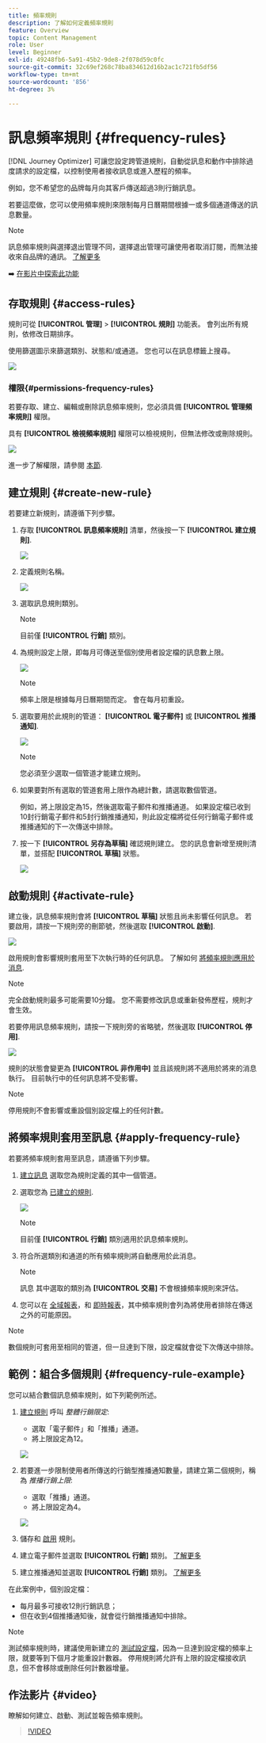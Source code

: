 ```yaml
---
title: 頻率規則
description: 了解如何定義頻率規則
feature: Overview
topic: Content Management
role: User
level: Beginner
exl-id: 49248fb6-5a91-45b2-9de8-2f078d59c0fc
source-git-commit: 32c69ef268c78ba834612d16b2ac1c721fb5df56
workflow-type: tm+mt
source-wordcount: '856'
ht-degree: 3%

---
```


# 訊息頻率規則 {#frequency-rules}

[!DNL Journey Optimizer] 可讓您設定跨管道規則，自動從訊息和動作中排除過度請求的設定檔，以控制使用者接收訊息或進入歷程的頻率。

例如，您不希望您的品牌每月向其客戶傳送超過3則行銷訊息。

若要這麼做，您可以使用頻率規則來限制每月日曆期間根據一或多個通道傳送的訊息數量。

>[!NOTE]
>
>訊息頻率規則與選擇退出管理不同，選擇退出管理可讓使用者取消訂閱，而無法接收來自品牌的通訊。 [了解更多](../privacy/opt-out.md#opt-out-management)

➡️ [在影片中探索此功能](#video)

## 存取規則 {#access-rules}

規則可從 **[!UICONTROL 管理]** > **[!UICONTROL 規則]** 功能表。 會列出所有規則，依修改日期排序。

使用篩選圖示來篩選類別、狀態和/或通道。 您也可以在訊息標籤上搜尋。

![](assets/message-rules-filter.png)

### 權限{#permissions-frequency-rules}

若要存取、建立、編輯或刪除訊息頻率規則，您必須具備 **[!UICONTROL 管理頻率規則]** 權限。

具有 **[!UICONTROL 檢視頻率規則]** 權限可以檢視規則，但無法修改或刪除規則。

![](assets/message-rules-access.png)

進一步了解權限，請參閱 [本節](../administration/high-low-permissions.md).

## 建立規則 {#create-new-rule}

若要建立新規則，請遵循下列步驟。

1. 存取 **[!UICONTROL 訊息頻率規則]** 清單，然後按一下 **[!UICONTROL 建立規則]**.

   ![](assets/message-rules-create.png)

1. 定義規則名稱。

   ![](assets/message-rules-details.png)

1. 選取訊息規則類別。

   >[!NOTE]
   >
   >目前僅 **[!UICONTROL 行銷]** 類別。

1. 為規則設定上限，即每月可傳送至個別使用者設定檔的訊息數上限。

   ![](assets/message-rules-capping.png)

   >[!NOTE]
   >
   >頻率上限是根據每月日曆期間而定。 會在每月初重設。

1. 選取要用於此規則的管道： **[!UICONTROL 電子郵件]** 或 **[!UICONTROL 推播通知]**.

   ![](assets/message-rules-channels.png)

   >[!NOTE]
   >
   >您必須至少選取一個管道才能建立規則。

1. 如果要對所有選取的管道套用上限作為總計數，請選取數個管道。

   例如，將上限設定為15，然後選取電子郵件和推播通道。 如果設定檔已收到10封行銷電子郵件和5封行銷推播通知，則此設定檔將從任何行銷電子郵件或推播通知的下一次傳送中排除。

1. 按一下 **[!UICONTROL 另存為草稿]** 確認規則建立。 您的訊息會新增至規則清單，並搭配 **[!UICONTROL 草稿]** 狀態。

   ![](assets/message-rules-created.png)

## 啟動規則 {#activate-rule}

建立後，訊息頻率規則會將 **[!UICONTROL 草稿]** 狀態且尚未影響任何訊息。 若要啟用，請按一下規則旁的刪節號，然後選取 **[!UICONTROL 啟動]**.

![](assets/message-rules-activate.png)

啟用規則會影響規則套用至下次執行時的任何訊息。 了解如何 [將頻率規則應用於消息](#apply-frequency-rule).

>[!NOTE]
>
>完全啟動規則最多可能需要10分鐘。 您不需要修改訊息或重新發佈歷程，規則才會生效。

若要停用訊息頻率規則，請按一下規則旁的省略號，然後選取 **[!UICONTROL 停用]**.

![](assets/message-rules-deactivate.png)

規則的狀態會變更為 **[!UICONTROL 非作用中]** 並且該規則將不適用於將來的消息執行。 目前執行中的任何訊息將不受影響。

>[!NOTE]
>
>停用規則不會影響或重設個別設定檔上的任何計數。

## 將頻率規則套用至訊息 {#apply-frequency-rule}

若要將頻率規則套用至訊息，請遵循下列步驟。

1. [建立訊息](../messages/get-started-content.md#create-new-message) 選取您為規則定義的其中一個管道。

1. 選取您為 [已建立的規則](#create-new-rule).

   ![](assets/inline-message-category.png)

   >[!NOTE]
   >
   >目前僅 **[!UICONTROL 行銷]** 類別適用於訊息頻率規則。

   <!--
   1. You can click the **[!UICONTROL Frequency rule]** link to view the frequency rules that will apply for the selected category and channel(s). A new tab will open to display the matching message frequency rules.-->

1. 符合所選類別和通道的所有頻率規則將自動應用於此消息。

   >[!NOTE]
   >
   >訊息 <!--that do not have any selected category or messages -->其中選取的類別為 **[!UICONTROL 交易]** 不會根據頻率規則來評估。

   <!--Clicking the link out button next to the category selector will jump you over to the rules inventory screen to see which rules will be applied to the message.-->

1. 您可以在 [全域報表](../reports/global-report.md)，和 [即時報表](../reports/live-report.md)，其中頻率規則會列為將使用者排除在傳送之外的可能原因。

>[!NOTE]
>
>數個規則可套用至相同的管道，但一旦達到下限，設定檔就會從下次傳送中排除。

## 範例：組合多個規則 {#frequency-rule-example}

您可以結合數個訊息頻率規則，如下列範例所述。

1. [建立規則](#create-new-rule) 呼叫 *整體行銷限定*:

   * 選取「電子郵件」和「推播」通道。
   * 將上限設定為12。

   ![](assets/message-rules-ex-overall-cap.png)

1. 若要進一步限制使用者所傳送的行銷型推播通知數量，請建立第二個規則，稱為 *推播行銷上限*:

   * 選取「推播」通道。
   * 將上限設定為4。

   ![](assets/message-rules-ex-push-cap.png)

1. 儲存和 [啟用](#activate-rule) 規則。

1. 建立電子郵件並選取 **[!UICONTROL 行銷]** 類別。 [了解更多](../messages/get-started-content.md#create-new-message)

1. 建立推播通知並選取 **[!UICONTROL 行銷]** 類別。 [了解更多](../messages/get-started-content.md#create-new-message)

在此案例中，個別設定檔：
* 每月最多可接收12則行銷訊息；
* 但在收到4個推播通知後，就會從行銷推播通知中排除。

>[!NOTE]
>
>測試頻率規則時，建議使用新建立的 [測試設定檔](../segment/creating-test-profiles.md)，因為一旦達到設定檔的頻率上限，就要等到下個月才能重設計數器。 停用規則將允許有上限的設定檔接收訊息，但不會移除或刪除任何計數器增量。

## 作法影片 {#video}

瞭解如何建立、啟動、測試並報告頻率規則。 

>[!VIDEO](https://video.tv.adobe.com/v/344451?quality=12)
